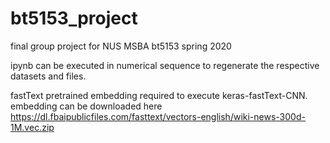 # bt5153_project
final group project for NUS MSBA bt5153 spring 2020

ipynb can be executed in numerical sequence to regenerate the respective datasets and files.

fastText pretrained embedding required to execute keras-fastText-CNN. embedding can be downloaded here <https://dl.fbaipublicfiles.com/fasttext/vectors-english/wiki-news-300d-1M.vec.zip>
